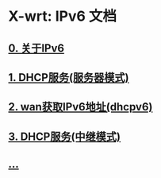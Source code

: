 # X-wrt: IPv6 文档

## [0. 关于IPv6](./00-you-must-know-about-ipv6.md)

## [1. DHCP服务(服务器模式)](./01-ipv6-lan-dhcp-server-mod.md)

## [2. wan获取IPv6地址(dhcpv6)](./02-ipv6-wan-dhcp.md)

## [3. DHCP服务(中继模式)](./03-ipv6-dhcp-relay.md)

## [...]()

